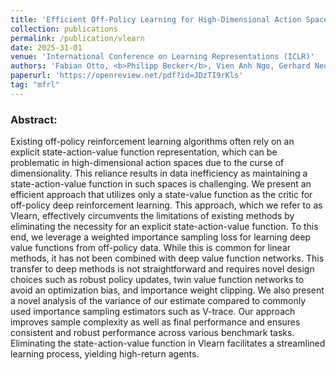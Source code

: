```yaml
---
title: 'Efficient Off-Policy Learning for High-Dimensional Action Spaces'
collection: publications
permalink: /publication/vlearn
date: 2025-31-01
venue: 'International Conference on Learning Representations (ICLR)'
authors: 'Fabian Otto, <b>Philipp Becker</b>, Vien Anh Ngo, Gerhard Neumann'
paperurl: 'https://openreview.net/pdf?id=JDzTI9rKls'
tag: "mfrl"
---
```


<p>
<h3> Abstract: </h3>
Existing off-policy reinforcement learning algorithms often rely on an explicit state-action-value function representation, which can be problematic in high-dimensional action spaces due to the curse of dimensionality. This reliance results in data inefficiency as maintaining a state-action-value function in such spaces is challenging. We present an efficient approach that utilizes only a state-value function as the critic for off-policy deep reinforcement learning. This approach, which we refer to as Vlearn, effectively circumvents the limitations of existing methods by eliminating the necessity for an explicit state-action-value function. To this end, we leverage a weighted importance sampling loss for learning deep value functions from off-policy data. While this is common for linear methods, it has not been combined with deep value function networks. This transfer to deep methods is not straightforward and requires novel design choices such as robust policy updates, twin value function networks to avoid an optimization bias, and importance weight clipping. We also present a novel analysis of the variance of our estimate compared to commonly used importance sampling estimators such as V-trace. Our approach improves sample complexity as well as final performance and ensures consistent and robust performance across various benchmark tasks. Eliminating the state-action-value function in Vlearn facilitates a streamlined learning process, yielding high-return agents.
</p>